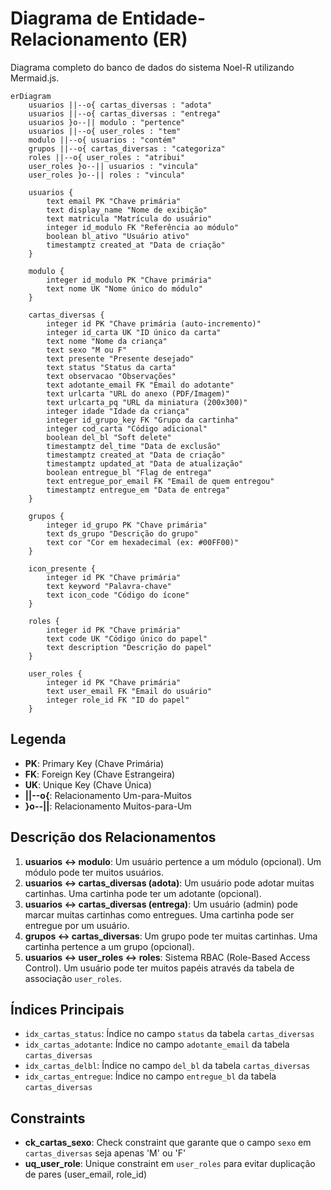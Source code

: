 # Diagrama de Entidade-Relacionamento (ER)

Diagrama completo do banco de dados do sistema Noel-R utilizando Mermaid.js.

```mermaid
erDiagram
    usuarios ||--o{ cartas_diversas : "adota"
    usuarios ||--o{ cartas_diversas : "entrega"
    usuarios }o--|| modulo : "pertence"
    usuarios ||--o{ user_roles : "tem"
    modulo ||--o{ usuarios : "contém"
    grupos ||--o{ cartas_diversas : "categoriza"
    roles ||--o{ user_roles : "atribui"
    user_roles }o--|| usuarios : "vincula"
    user_roles }o--|| roles : "vincula"
    
    usuarios {
        text email PK "Chave primária"
        text display_name "Nome de exibição"
        text matricula "Matrícula do usuário"
        integer id_modulo FK "Referência ao módulo"
        boolean bl_ativo "Usuário ativo"
        timestamptz created_at "Data de criação"
    }
    
    modulo {
        integer id_modulo PK "Chave primária"
        text nome UK "Nome único do módulo"
    }
    
    cartas_diversas {
        integer id PK "Chave primária (auto-incremento)"
        integer id_carta UK "ID único da carta"
        text nome "Nome da criança"
        text sexo "M ou F"
        text presente "Presente desejado"
        text status "Status da carta"
        text observacao "Observações"
        text adotante_email FK "Email do adotante"
        text urlcarta "URL do anexo (PDF/Imagem)"
        text urlcarta_pq "URL da miniatura (200x300)"
        integer idade "Idade da criança"
        integer id_grupo_key FK "Grupo da cartinha"
        integer cod_carta "Código adicional"
        boolean del_bl "Soft delete"
        timestamptz del_time "Data de exclusão"
        timestamptz created_at "Data de criação"
        timestamptz updated_at "Data de atualização"
        boolean entregue_bl "Flag de entrega"
        text entregue_por_email FK "Email de quem entregou"
        timestamptz entregue_em "Data de entrega"
    }
    
    grupos {
        integer id_grupo PK "Chave primária"
        text ds_grupo "Descrição do grupo"
        text cor "Cor em hexadecimal (ex: #00FF00)"
    }
    
    icon_presente {
        integer id PK "Chave primária"
        text keyword "Palavra-chave"
        text icon_code "Código do ícone"
    }
    
    roles {
        integer id PK "Chave primária"
        text code UK "Código único do papel"
        text description "Descrição do papel"
    }
    
    user_roles {
        integer id PK "Chave primária"
        text user_email FK "Email do usuário"
        integer role_id FK "ID do papel"
    }
```

## Legenda

- **PK**: Primary Key (Chave Primária)
- **FK**: Foreign Key (Chave Estrangeira)
- **UK**: Unique Key (Chave Única)
- **||--o{**: Relacionamento Um-para-Muitos
- **}o--||**: Relacionamento Muitos-para-Um

## Descrição dos Relacionamentos

1. **usuarios ↔ modulo**: Um usuário pertence a um módulo (opcional). Um módulo pode ter muitos usuários.
2. **usuarios ↔ cartas_diversas (adota)**: Um usuário pode adotar muitas cartinhas. Uma cartinha pode ter um adotante (opcional).
3. **usuarios ↔ cartas_diversas (entrega)**: Um usuário (admin) pode marcar muitas cartinhas como entregues. Uma cartinha pode ser entregue por um usuário.
4. **grupos ↔ cartas_diversas**: Um grupo pode ter muitas cartinhas. Uma cartinha pertence a um grupo (opcional).
5. **usuarios ↔ user_roles ↔ roles**: Sistema RBAC (Role-Based Access Control). Um usuário pode ter muitos papéis através da tabela de associação `user_roles`.

## Índices Principais

- `idx_cartas_status`: Índice no campo `status` da tabela `cartas_diversas`
- `idx_cartas_adotante`: Índice no campo `adotante_email` da tabela `cartas_diversas`
- `idx_cartas_delbl`: Índice no campo `del_bl` da tabela `cartas_diversas`
- `idx_cartas_entregue`: Índice no campo `entregue_bl` da tabela `cartas_diversas`

## Constraints

- **ck_cartas_sexo**: Check constraint que garante que o campo `sexo` em `cartas_diversas` seja apenas 'M' ou 'F'
- **uq_user_role**: Unique constraint em `user_roles` para evitar duplicação de pares (user_email, role_id)

